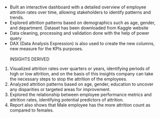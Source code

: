 * Built an interactive dashboard with a detailed overview of employee attrition rates over time, allowing stakeholders to identify 
patterns and trends. <br>
* Explored attrition patterns based on demographics such as age, gender, and department.  Dataset has been downloaded from Kaggle website <br>
* Data cleaning, processing and validation done with the help of power query <br>
* DAX (Data Analysis Expression) is also used to create the new columns, new measure for the KPIs purposes. 
<br> <br>
INSIGHTS DERIVED <BR>
1) Visualized attrition rates over quarters or years, identifying periods of high or low attrition, and on the basis of this insights company can take the necessary steps to stop the attrition of the employees. <br>
2) Analyzed attrition patterns based on age, gender, education to uncover any disparities or targeted areas for improvement. <BR>
3) Explored the relationship between employee performance metrics and attrition rates, identifying potential predictors of attrition. <BR>
4) Report also shows that Male employee has the more attrition count as compared to females.
